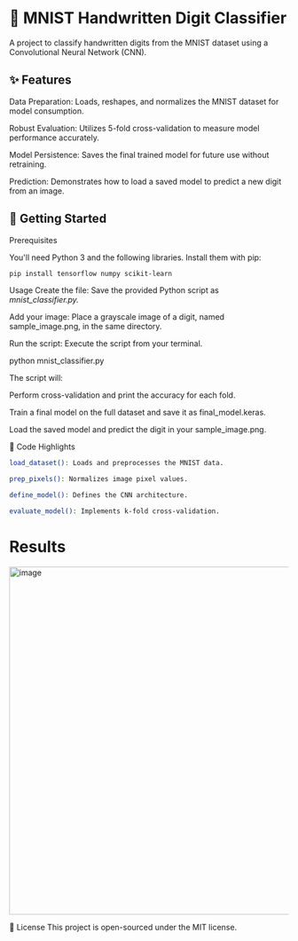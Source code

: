 # 🤖 MNIST Handwritten Digit Classifier
A project to classify handwritten digits from the MNIST dataset using a Convolutional Neural Network (CNN).
## ✨ Features
Data Preparation: Loads, reshapes, and normalizes the MNIST dataset for model consumption.

Robust Evaluation: Utilizes 5-fold cross-validation to measure model performance accurately.

Model Persistence: Saves the final trained model for future use without retraining.

Prediction: Demonstrates how to load a saved model to predict a new digit from an image.

## 🚀 Getting Started
Prerequisites

You'll need Python 3 and the following libraries. Install them with pip:

```bash
pip install tensorflow numpy scikit-learn
```

Usage
Create the file: Save the provided Python script as _mnist_classifier.py._

Add your image: Place a grayscale image of a digit, named sample_image.png, in the same directory.

Run the script: Execute the script from your terminal.

python mnist_classifier.py

The script will:

Perform cross-validation and print the accuracy for each fold.

Train a final model on the full dataset and save it as final_model.keras.

Load the saved model and predict the digit in your sample_image.png.

🧠 Code Highlights
```bash
load_dataset(): Loads and preprocesses the MNIST data.

prep_pixels(): Normalizes image pixel values.

define_model(): Defines the CNN architecture.

evaluate_model(): Implements k-fold cross-validation.
```

# Results 
<img width="1191" height="627" alt="image" src="https://github.com/user-attachments/assets/98488fc7-b300-4fc9-b8ad-8e4a3b317f2f" />


📄 License
This project is open-sourced under the MIT license.
